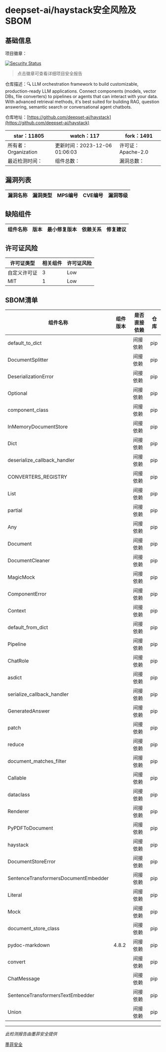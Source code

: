 # deepset-ai/haystack安全风险及SBOM

## 基础信息

项目徽章：

[![Security Status](https://www.murphysec.com/platform3/v31/badge/1732108325390077952.svg)](https://www.murphysec.com/console/report/1732108324752543744/1732108325390077952)

> 点击徽章可查看详细项目安全报告

仓库描述：:mag: LLM orchestration framework to build customizable, production-ready LLM applications. Connect components (models, vector DBs, file converters) to pipelines or agents that can interact with your data. With advanced retrieval methods, it's best suited for building RAG, question answering, semantic search or conversational agent chatbots.

仓库地址：[https://github.com/deepset-ai/haystack](https://github.com/deepset-ai/haystack)

| star：11805 | watch：117 | fork：1491 |
| ----------- | -------------- | ------------ |
| 所有者：Organization | 更新时间：2023-12-06 01:06:03 | 许可证：Apache-2.0 |
| 最近检测时间： | 组件总数： | 漏洞总数： |




## 漏洞列表

| 漏洞名称 | 漏洞类型 | MPS编号 | CVE编号 | 漏洞等级 |
| ------- | ------ | ------- | ------ | ----- |





## 缺陷组件

| 组件名称 | 版本 | 最小修复版本 | 依赖关系 | 修复建议 |
| -------- | ---- | ------------ | -------- | -------- |





## 许可证风险

| 许可证类型 | 相关组件 | 许可证风险 |
| ---------- | -------- | ---------- |
|自定义许可证|3|Low|
|MIT|1|Low|




## SBOM清单

| 组件名称 | 组件版本 | 是否直接依赖 | 仓库 |
| -------- | -------- | ------------ | ---- |
|default_to_dict||间接依赖|pip|
|DocumentSplitter||间接依赖|pip|
|DeserializationError||间接依赖|pip|
|Optional||间接依赖|pip|
|component_class||间接依赖|pip|
|InMemoryDocumentStore||间接依赖|pip|
|Dict||间接依赖|pip|
|deserialize_callback_handler||间接依赖|pip|
|CONVERTERS_REGISTRY||间接依赖|pip|
|List||间接依赖|pip|
|partial||间接依赖|pip|
|Any||间接依赖|pip|
|Document||间接依赖|pip|
|DocumentCleaner||间接依赖|pip|
|MagicMock||间接依赖|pip|
|ComponentError||间接依赖|pip|
|Context||间接依赖|pip|
|default_from_dict||间接依赖|pip|
|Pipeline||间接依赖|pip|
|ChatRole||间接依赖|pip|
|asdict||间接依赖|pip|
|serialize_callback_handler||间接依赖|pip|
|GeneratedAnswer||间接依赖|pip|
|patch||间接依赖|pip|
|reduce||间接依赖|pip|
|document_matches_filter||间接依赖|pip|
|Callable||间接依赖|pip|
|dataclass||间接依赖|pip|
|Renderer||间接依赖|pip|
|PyPDFToDocument||间接依赖|pip|
|haystack||间接依赖|pip|
|DocumentStoreError||间接依赖|pip|
|SentenceTransformersDocumentEmbedder||间接依赖|pip|
|Literal||间接依赖|pip|
|Mock||间接依赖|pip|
|document_store_class||间接依赖|pip|
|pydoc-markdown|4.8.2|间接依赖|pip|
|convert||间接依赖|pip|
|ChatMessage||间接依赖|pip|
|SentenceTransformersTextEmbedder||间接依赖|pip|
|Union||间接依赖|pip|


------

*此检测报告由墨菲安全提供*

[墨菲安全](www.murphysec.com)